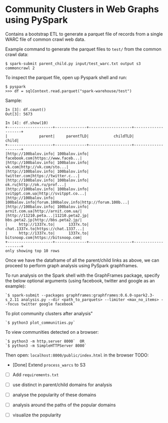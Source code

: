 # Community Clusters in Web Graphs using PySpark

Contains a bootstrap ETL to generate a parquet file of records from a single WARC file of common crawl web data.

Example command to generate the parquet files to ```test/``` from the common crawl data:

    $ spark-submit parent_child.py input/test_warc.txt output s3 commoncrawl 2 

To inspect the parquet file, open up Pyspark shell and run:

```
$ pyspark
>>> df = sqlContext.read.parquet("spark-warehouse/test")
```

Sample:
```
In [3]: df.count()
Out[3]: 5673

In [4]: df.show(10)
+--------------------+--------------+-------------------+--------------------+
|              parent|     parentTLD|           childTLD|               child|
+--------------------+--------------+-------------------+--------------------+
|http://100balov.info| 100balov.info|       facebook.com|https://www.faceb...|
|http://100balov.info| 100balov.info|             vk.com|http://vk.com/sto...|
|http://100balov.info| 100balov.info|        twitter.com|https://twitter.c...|
|http://100balov.info| 100balov.info|              ok.ru|http://ok.ru/prof...|
|http://100balov.info| 100balov.info|     svitppt.com.ua|http://svitppt.co...|
|http://100balov.info| 100balov.info|forum.100balov.info|http://forum.100b...|
|http://100balov.info| 100balov.info|       arnit.com.ua|http://arnit.com.ua/|
|http://11210.peta...|11210.peta2.jp|       bbs.peta2.jp|http://bbs.peta2.jp/|
|     http://1337x.to|      1337x.to|      chat.1337x.to|https://chat.1337...|
|     http://1337x.to|      1337x.to|       bitsnoop.com|https://bitsnoop.com|
+--------------------+--------------+-------------------+--------------------+
only showing top 10 rows

```
Once we have the dataframe of all the parent/child links as above, we can proceed 
to perform graph analysis using PySpark graphframes. 

To run analysis on the Spark shell with the GraphFrames package, specify the below optional arguments (using facebook, twitter and google as an example):
    
    `$ spark-submit --packages graphframes:graphframes:0.6.0-spark2.3-s_2.11 analysis.py --dir <path_to_parquets> --limiter <max_no_items> --focus twitter google facebook`

To plot community clusters after analysis"

    `$ python3 plot_communities.py`

To view communities detected on a browser:

    `$ python3 -m http.server 8000`  OR
    `$ python3 -m SimpleHTTPServer 8000`

Then open:
`localhost:8000/public/index.html` in the browser
TODO:

- [Done] Extend `process_warcs` to S3
- [ ] Add `requirements.txt`
- [ ] use distinct in parent/child domains for analysis
- [ ] analyse the popularity of these domains
- [ ] analysis around the paths of the popular domains
- [ ] visualize the popularity  


